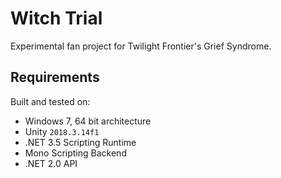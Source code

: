 # Witch Trial
Experimental fan project for Twilight Frontier's Grief Syndrome.

## Requirements
Built and tested on:
- Windows 7, 64 bit architecture
- Unity `2018.3.14f1`
- .NET 3.5 Scripting Runtime
- Mono Scripting Backend
- .NET 2.0 API
